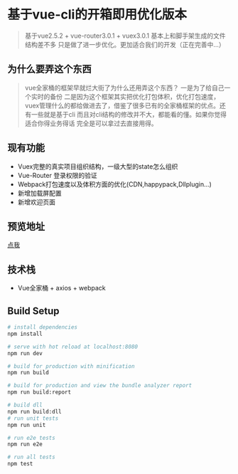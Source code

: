 # 基于vue-cli的开箱即用优化版本

> 基于vue2.5.2 + vue-router3.0.1 + vuex3.0.1 基本上和脚手架生成的文件结构差不多 只是做了进一步优化。更加适合我们的开发（正在完善中...）

## 为什么要弄这个东西
> vue全家桶的框架早就烂大街了为什么还用弄这个东西？ 一是为了给自己一个实时的备份 二是因为这个框架其实把优化打包体积，优化打包速度，vuex管理什么的都给做进去了，借鉴了很多已有的全家桶框架的优点。还有一些就是基于cli 而且对cli结构的修改并不大，都能看的懂。如果你觉得适合你得业务得话 完全是可以拿过去直接用得。

## 现有功能
- Vuex完整的真实项目组织结构，一级大型的state怎么组织
- Vue-Router 登录权限的验证
- Webpack打包速度以及体积方面的优化(CDN,happypack,Dllplugin...)
- 新增加载屏配置
- 新增欢迎页面

## 预览地址
[点我](https://qdmarkman.github.io/vue-base-template/dist/index.html)
## 技术栈
- Vue全家桶 + axios + webpack

## Build Setup

``` bash
# install dependencies
npm install

# serve with hot reload at localhost:8080
npm run dev

# build for production with minification
npm run build

# build for production and view the bundle analyzer report
npm run build:report

# build dll
npm run build:dll
# run unit tests
npm run unit

# run e2e tests
npm run e2e

# run all tests
npm test
```


